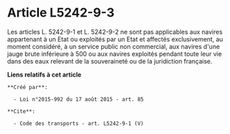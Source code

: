 # Article L5242-9-3

Les articles L. 5242-9-1 et L. 5242-9-2 ne sont pas applicables aux navires appartenant à un Etat ou exploités par un Etat et
affectés exclusivement, au moment considéré, à un service public non commercial, aux navires d'une jauge brute inférieure à
500 ou aux navires exploités pendant toute leur vie dans des eaux relevant de la souveraineté ou de la juridiction française.

**Liens relatifs à cet article**

	**Créé par**:

	  - Loi n°2015-992 du 17 août 2015 - art. 85

	**Cite**:

	  - Code des transports - art. L5242-9-1 (V)
